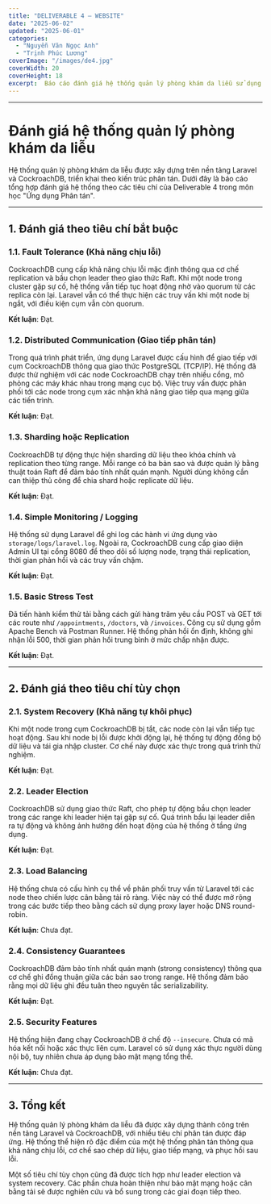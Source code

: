 ```yaml
---
title: "DELIVERABLE 4 – WEBSITE"
date: "2025-06-02"
updated: "2025-06-01"
categories:
  - "Nguyễn Văn Ngọc Anh"
  - "Trịnh Phúc Lương"
coverImage: "/images/de4.jpg"
coverWidth: 20
coverHeight: 18
excerpt:  Báo cáo đánh giá hệ thống quản lý phòng khám da liễu sử dụng CockroachDB trong môn Ứng dụng Phân tán.
---
```


---

# Đánh giá hệ thống quản lý phòng khám da liễu

Hệ thống quản lý phòng khám da liễu được xây dựng trên nền tảng Laravel và CockroachDB, triển khai theo kiến trúc phân tán. Dưới đây là báo cáo tổng hợp đánh giá hệ thống theo các tiêu chí của Deliverable 4 trong môn học "Ứng dụng Phân tán".

---

## 1. Đánh giá theo tiêu chí bắt buộc

### 1.1. Fault Tolerance (Khả năng chịu lỗi)

CockroachDB cung cấp khả năng chịu lỗi mặc định thông qua cơ chế replication và bầu chọn leader theo giao thức Raft. Khi một node trong cluster gặp sự cố, hệ thống vẫn tiếp tục hoạt động nhờ vào quorum từ các replica còn lại. Laravel vẫn có thể thực hiện các truy vấn khi một node bị ngắt, với điều kiện cụm vẫn còn quorum.

**Kết luận**: Đạt.

### 1.2. Distributed Communication (Giao tiếp phân tán)

Trong quá trình phát triển, ứng dụng Laravel được cấu hình để giao tiếp với cụm CockroachDB thông qua giao thức PostgreSQL (TCP/IP). Hệ thống đã được thử nghiệm với các node CockroachDB chạy trên nhiều cổng, mô phỏng các máy khác nhau trong mạng cục bộ. Việc truy vấn được phân phối tới các node trong cụm xác nhận khả năng giao tiếp qua mạng giữa các tiến trình.

**Kết luận**: Đạt.

### 1.3. Sharding hoặc Replication

CockroachDB tự động thực hiện sharding dữ liệu theo khóa chính và replication theo từng range. Mỗi range có ba bản sao và được quản lý bằng thuật toán Raft để đảm bảo tính nhất quán mạnh. Người dùng không cần can thiệp thủ công để chia shard hoặc replicate dữ liệu.

**Kết luận**: Đạt.

### 1.4. Simple Monitoring / Logging

Hệ thống sử dụng Laravel để ghi log các hành vi ứng dụng vào `storage/logs/laravel.log`. Ngoài ra, CockroachDB cung cấp giao diện Admin UI tại cổng 8080 để theo dõi số lượng node, trạng thái replication, thời gian phản hồi và các truy vấn chậm.

**Kết luận**: Đạt.

### 1.5. Basic Stress Test
Đã tiến hành kiểm thử tải bằng cách gửi hàng trăm yêu cầu POST và GET tới các route như `/appointments`, `/doctors`, và `/invoices`. Công cụ sử dụng gồm Apache Bench và Postman Runner. Hệ thống phản hồi ổn định, không ghi nhận lỗi 500, thời gian phản hồi trung bình ở mức chấp nhận được.

**Kết luận**: Đạt.

---

## 2. Đánh giá theo tiêu chí tùy chọn

### 2.1. System Recovery (Khả năng tự khôi phục)

Khi một node trong cụm CockroachDB bị tắt, các node còn lại vẫn tiếp tục hoạt động. Sau khi node bị lỗi được khởi động lại, hệ thống tự động đồng bộ dữ liệu và tái gia nhập cluster. Cơ chế này được xác thực trong quá trình thử nghiệm.

**Kết luận**: Đạt.

### 2.2. Leader Election

CockroachDB sử dụng giao thức Raft, cho phép tự động bầu chọn leader trong các range khi leader hiện tại gặp sự cố. Quá trình bầu lại leader diễn ra tự động và không ảnh hưởng đến hoạt động của hệ thống ở tầng ứng dụng.

**Kết luận**: Đạt.

### 2.3. Load Balancing

Hệ thống chưa có cấu hình cụ thể về phân phối truy vấn từ Laravel tới các node theo chiến lược cân bằng tải rõ ràng. Việc này có thể được mở rộng trong các bước tiếp theo bằng cách sử dụng proxy layer hoặc DNS round-robin.

**Kết luận**: Chưa đạt.

### 2.4. Consistency Guarantees

CockroachDB đảm bảo tính nhất quán mạnh (strong consistency) thông qua cơ chế ghi đồng thuận giữa các bản sao trong range. Hệ thống đảm bảo rằng mọi dữ liệu ghi đều tuân theo nguyên tắc serializability.

**Kết luận**: Đạt.

### 2.5. Security Features

Hệ thống hiện đang chạy CockroachDB ở chế độ `--insecure`. Chưa có mã hóa kết nối hoặc xác thực liên cụm. Laravel có sử dụng xác thực người dùng nội bộ, tuy nhiên chưa áp dụng bảo mật mạng tổng thể.

**Kết luận**: Chưa đạt.

---

## 3. Tổng kết

Hệ thống quản lý phòng khám da liễu đã được xây dựng thành công trên nền tảng Laravel và CockroachDB, với nhiều tiêu chí phân tán được đáp ứng. Hệ thống thể hiện rõ đặc điểm của một hệ thống phân tán thông qua khả năng chịu lỗi, cơ chế sao chép dữ liệu, giao tiếp mạng, và phục hồi sau lỗi.

Một số tiêu chí tùy chọn cũng đã được tích hợp như leader election và system recovery. Các phần chưa hoàn thiện như bảo mật mạng hoặc cân bằng tải sẽ được nghiên cứu và bổ sung trong các giai đoạn tiếp theo.


